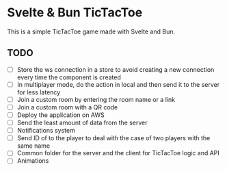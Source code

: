 # Svelte & Bun TicTacToe

This is a simple TicTacToe game made with Svelte and Bun.

## TODO
- [ ] Store the ws connection in a store to avoid creating a new connection 
every time the component is created
- [ ] In multiplayer mode, do the action in local and then send it to the server
for less latency
- [ ] Join a custom room by entering the room name or a link
- [ ] Join a custom room with a QR code
- [ ] Deploy the application on AWS
- [ ] Send the least amount of data from the server
- [ ] Notifications system
- [ ] Send ID of to the player to deal with the case of two players with the 
same name
- [ ] Common folder for the server and the client for TicTacToe logic and API
- [ ] Animations

